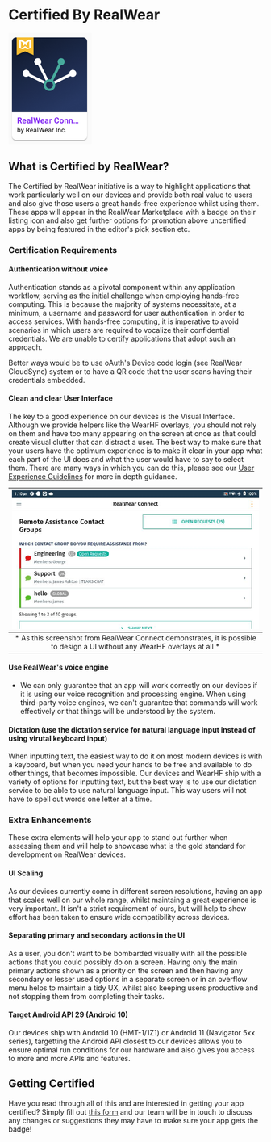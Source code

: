 # Certified By RealWear
![RealWear app marketplace](../assets/certified-ss.png)

## What is Certified by RealWear?
The Certified by RealWear initiative is a way to highlight applications that work particularly well on our devices and provide both real value to users and also give those users a great hands-free experience whilst using them. These apps will appear in the RealWear Marketplace with a badge on their listing icon and also get further options for promotion above uncertified apps by being featured in the editor's pick section etc.

### Certification Requirements

#### Authentication without voice
Authentication stands as a pivotal component within any application workflow, serving as the initial challenge when employing hands-free computing. This is because the majority of systems necessitate, at a minimum, a username and password for user authentication in order to access services. With hands-free computing, it is imperative to avoid scenarios in which users are required to vocalize their confidential credentials. We are unable to certify applications that adopt such an approach.

Better ways would be to use oAuth's Device code login (see RealWear CloudSync) system or to have a QR code that the user scans having their credentials embedded.

#### Clean and clear User Interface
The key to a good experience on our devices is the Visual Interface. Although we provide helpers like the WearHF overlays, you should not rely on them and have too many appearing on the screen at once as that could create visual clutter that can distract a user. The best way to make sure that your users have the optimum experience is to make it clear in your app what each part of the UI does and what the user would have to say to select them. There are many ways in which you can do this, please see our [User Experience Guidelines](../Basics/ux-guidelines.md) for more in depth guidance.


| ![RealWear app marketplace](../assets/rw-connect-SS1.png) |
| :--: |
| * As this screenshot from RealWear Connect demonstrates, it is possible to design a UI without any WearHF overlays at all * |
#### Use RealWear's voice engine

- We can only guarantee that an app will work correctly on our devices if it is using our voice recognition and processing engine. When using third-party voice engines, we can't guarantee that commands will work effectively or that things will be understood by the system.

#### Dictation (use the dictation service for natural language input instead of using virutal keyboard input)
When inputting text, the easiest way to do it on most modern devices is with a keyboard, but when you need your hands to be free and available to do other things, that becomes impossible. Our devices and WearHF ship with a variety of options for inputting text, but the best way is to use our dictation service to be able to use natural language input. This way users will not have to spell out words one letter at a time.

### Extra Enhancements
These extra elements will help your app to stand out further when assessing them and will help to showcase what is the gold standard for development on RealWear devices.

#### UI Scaling
As our devices currently come in different screen resolutions, having an app that scales well on our whole range, whilst maintaing a great experience is very important. It isn't a strict requirement of ours, but will help to show effort has been taken to ensure wide compatibility across devices.

#### Separating primary and secondary actions in the UI
As a user, you don't want to be bombarded visually with all the possible actions that you could possibly do on a screen. Having only the main primary actions shown as a priority on the screen and then having any secondary or lesser used options in a separate screen or in an overflow menu helps to maintain a tidy UX, whilst also keeping users productive and not stopping them from completing their tasks.

#### Target Android API 29 (Android 10)
Our devices ship with Android 10 (HMT-1/1Z1) or Android 11 (Navigator 5xx series), targetting the Android API closest to our devices allows you to ensure optimal run conditions for our hardware and also gives you access to more and more APIs and features.

## Getting Certified
Have you read through all of this and are interested in getting your app certified? Simply fill out [this form]( https://share.hsforms.com/1gmjyjrNnQjSS7DBg9KEJ5g2mvce) and our team will be in touch to discuss any changes or suggestions they may have to make sure your app gets the badge!
